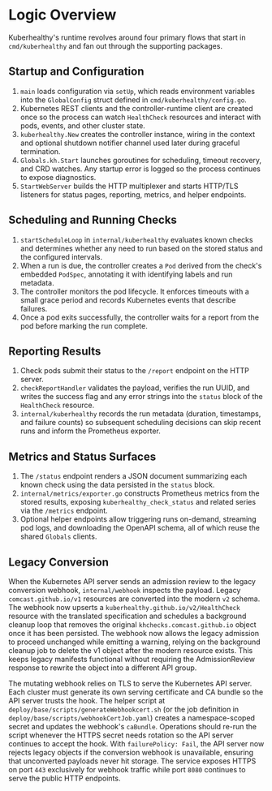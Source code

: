 # Logic Overview

Kuberhealthy's runtime revolves around four primary flows that start in
`cmd/kuberhealthy` and fan out through the supporting packages.

## Startup and Configuration

1. `main` loads configuration via `setUp`, which reads environment variables
   into the `GlobalConfig` struct defined in `cmd/kuberhealthy/config.go`.
2. Kubernetes REST clients and the controller-runtime client are created once
   so the process can watch `HealthCheck` resources and interact with
   pods, events, and other cluster state.
3. `kuberhealthy.New` creates the controller instance, wiring in the context and
   optional shutdown notifier channel used later during graceful termination.
4. `Globals.kh.Start` launches goroutines for scheduling, timeout recovery, and
   CRD watches. Any startup error is logged so the process continues to expose
   diagnostics.
5. `StartWebServer` builds the HTTP multiplexer and starts HTTP/TLS listeners
   for status pages, reporting, metrics, and helper endpoints.

## Scheduling and Running Checks

1. `startScheduleLoop` in `internal/kuberhealthy` evaluates known checks and
   determines whether any need to run based on the stored status and the
   configured intervals.
2. When a run is due, the controller creates a `Pod` derived from the check's
   embedded `PodSpec`, annotating it with identifying labels and run metadata.
3. The controller monitors the pod lifecycle. It enforces timeouts with a small
   grace period and records Kubernetes events that describe failures.
4. Once a pod exits successfully, the controller waits for a report from the pod
   before marking the run complete.

## Reporting Results

1. Check pods submit their status to the `/report` endpoint on the HTTP server.
2. `checkReportHandler` validates the payload, verifies the run UUID, and writes
   the success flag and any error strings into the `status` block of the
   `HealthCheck` resource.
3. `internal/kuberhealthy` records the run metadata (duration, timestamps, and
   failure counts) so subsequent scheduling decisions can skip recent runs and
   inform the Prometheus exporter.

## Metrics and Status Surfaces

1. The `/status` endpoint renders a JSON document summarizing each known check
   using the data persisted in the `status` block.
2. `internal/metrics/exporter.go` constructs Prometheus metrics from the stored
   results, exposing `kuberhealthy_check_status` and related series via the
   `/metrics` endpoint.
3. Optional helper endpoints allow triggering runs on-demand, streaming pod
   logs, and downloading the OpenAPI schema, all of which reuse the shared
   `Globals` clients.

## Legacy Conversion

When the Kubernetes API server sends an admission review to the legacy
conversion webhook, `internal/webhook` inspects the payload. Legacy
`comcast.github.io/v1` resources are converted into the modern `v2` schema. The
webhook now upserts a `kuberhealthy.github.io/v2/HealthCheck` resource with the
translated specification and schedules a background cleanup loop that removes
the original `khchecks.comcast.github.io` object once it has been persisted. The
webhook now allows the legacy admission to proceed unchanged while emitting a
warning, relying on the background cleanup job to delete the v1 object after
the modern resource exists. This keeps legacy manifests functional without
requiring the AdmissionReview response to rewrite the object into a different
API group.

The mutating webhook relies on TLS to serve the Kubernetes API server. Each
cluster must generate its own serving certificate and CA bundle so the API
server trusts the hook. The helper script at
`deploy/base/scripts/generateWebhookcert.sh` (or the job definition in
`deploy/base/scripts/webhookCertJob.yaml`) creates a namespace-scoped secret and
updates the webhook's `caBundle`. Operations should re-run the script whenever
the HTTPS secret needs rotation so the API server continues to accept the hook.
With `failurePolicy: Fail`, the API server now rejects legacy objects if the
conversion webhook is unavailable, ensuring that unconverted payloads never hit
storage. The service exposes HTTPS on port `443` exclusively for webhook traffic
while port `8080` continues to serve the public HTTP endpoints.
